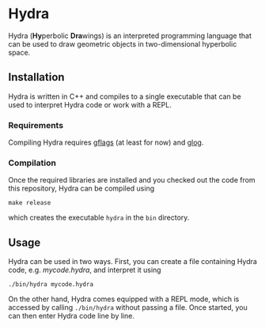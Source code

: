 # Hydra

Hydra (**Hy**perbolic **Dra**wings) is an interpreted programming language that can be used to draw geometric objects in two-dimensional hyperbolic space.

## Installation

Hydra is written in C++ and compiles to a single executable that can be used to interpret Hydra code or work with a REPL.

### Requirements

Compiling Hydra requires [gflags](https://github.com/gflags/gflags) (at least for now) and [glog](https://github.com/google/glog).

### Compilation

Once the required libraries are installed and you checked out the code from this repository, Hydra can be compiled using
```
make release
```

which creates the executable `hydra` in the `bin` directory.

## Usage

Hydra can be used in two ways. First, you can create a file containing Hydra code, e.g. _mycode.hydra_, and interpret it using
```
./bin/hydra mycode.hydra
```

On the other hand, Hydra comes equipped with a REPL mode, which is accessed by calling `./bin/hydra` without passing a file. Once started, you can then enter Hydra code line by line.
